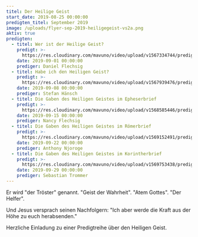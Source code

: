 ```yaml
---
titel: Der Heilige Geist
start_date: 2019-08-25 00:00:00
predigten_titel: September 2019
image: /uploads/flyer-sep-2019-heiligegeist-vs2a.png
aktiv: true
predigten:
  - titel: Wer ist der Heilige Geist?
    predigt: >-
      https://res.cloudinary.com/mavuno/video/upload/v1567334744/predigten/Heiliger%20Geist/20190901_Predigt_Flechsig_Heiliger_Geist_01.mp3
    date: 2019-09-01 00:00:00
    prediger: Daniel Flechsig
  - titel: Habe ich den Heiligen Geist?
    predigt: >-
      https://res.cloudinary.com/mavuno/video/upload/v1567939476/predigten/Heiliger%20Geist/20190908_Predigt_Haensch_Heiliger_Geist_02.mp3
    date: 2019-09-08 00:00:00
    prediger: Stefan Hänsch
  - titel: Die Gaben des Heiligen Geistes im Epheserbrief
    predigt: >-
      https://res.cloudinary.com/mavuno/video/upload/v1568585446/predigten/Heiliger%20Geist/20190915_Predigt_N_Flechsig_Heiliger_Geist_3.mp3
    date: 2019-09-15 00:00:00
    prediger: Nancy Flechsig
  - titel: Die Gaben des Heiligen Geistes im Römerbrief
    predigt: >-
      https://res.cloudinary.com/mavuno/video/upload/v1569152491/predigten/Heiliger%20Geist/20190922_Predigt_Flechsig_Heiliger_Geist_04.mp3
    date: 2019-09-22 00:00:00
    prediger: Anthony Njoroge
  - titel: Die Gaben des Heiligen Geistes im Korintherbrief
    predigt: >-
      https://res.cloudinary.com/mavuno/video/upload/v1569753438/predigten/Heiliger%20Geist/20190929_Predigt_Trommer_Heiliger_Geist_05.mp3
    date: 2019-09-29 00:00:00
    prediger: Sebastian Trommer
---
```


Er wird "der Tröster" genannt. "Geist der Wahrheit". "Atem Gottes". "Der Helfer".

Und Jesus versprach seinen Nachfolgern: "Ich aber werde die Kraft aus der Höhe zu euch herabsenden."

Herzliche Einladung zu einer Predigtreihe &uuml;ber den Heiligen Geist.